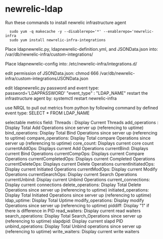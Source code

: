 newrelic-ldap
=============

Run these commands to install newrelic infrastructure agent
```shell
  sudo yum -q makecache -y --disablerepo='*' --enablerepo='newrelic-infra
  sudo yum install newrelic-infra-integrations
```
Place ldapnewrelic.py, ldapnewrelic-definition.yml, and JSONData.json into:
  /var/db/newrelic-infra/custom-integrations/

Place ldapnewrelic-config into:
  /etc/newrelic-infra/integrations.d/

edit permission of JSONData.json:
  chmod 666 /var/db/newrelic-infra/custom-integrations/JSONData.json

edit ldapnewrelic.py password and event type:
  password='LDAPPASSWORD'
  "event_type" : "LDAP_NAME"
restart the infrastructure agent by:
  systemctl restart newrelic-infra

use NRQL to pull out metrics from python by following command by defined event type:
  SELECT * FROM LDAP_NAME

selectable metrics field:
  Threads : Display Current Threads
  add_operations : Display Total Add Operations since server up (referencing to uptime)
  bind_operations: Display Total Bind Operations since server up (referencing to uptime)
  compare_operations: Display Total compare Operations since server up (referencing to uptime)
  core_count: Displays current core count
  currentAddOps: Displays current Add Operations
  currentBind: Displays current Bind Operations
  currentCompOps: Displays current Compare Operations
  currentCompletedOps: Displays current Completed Operations
  currentDeleteOps: Displays current Delete Operations
  currentInitiatedOps: Display current Initiated Operations
  currentModOps: Display current Modify Operations
  currentSearchOps: Display current Search Operations
  currentUnbind: Display current Unbind Operations
  current_connections: Display current connections
  delete_operations: Display Total Delete Operations since server up (referencing to uptime)
  initiated_operations: Display Total Initiated Operations since server up (referencing to uptime)
  ldap_uptime: Display Total Uptime
  modify_operations: Display modify Operations since server up (referencing to uptime)
  piddiff: Display "1" if there is difference in PID
  read_waiters: Display current read waiters
  search_operations: Display Total Search_Operations since server up (referencing to uptime)
  slapdpid: Display current slapd PID
  unbind_operations: Display Total Unbind operations since server up (referencing to uptime)
  write_waiters: Display current write waiters
